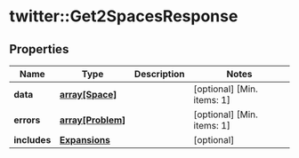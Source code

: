 # twitter::Get2SpacesResponse


## Properties
Name | Type | Description | Notes
------------ | ------------- | ------------- | -------------
**data** | [**array[Space]**](Space.md) |  | [optional] [Min. items: 1] 
**errors** | [**array[Problem]**](Problem.md) |  | [optional] [Min. items: 1] 
**includes** | [**Expansions**](Expansions.md) |  | [optional] 


